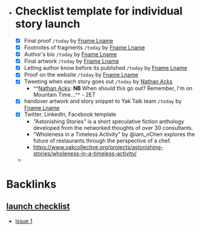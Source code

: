 - # Checklist template for individual story launch
    - [x] Final proof `/today` by [Fname Lname](<Fname Lname.md>)
    - [x] Footnotes of fragments `/today` by [Fname Lname](<Fname Lname.md>)
    - [x] Author's bio `/today` by [Fname Lname](<Fname Lname.md>)
    - [x] Final artwork `/today` by [Fname Lname](<Fname Lname.md>)
    - [x] Letting author know before its published `/today` by [Fname Lname](<Fname Lname.md>)
    - [x] Proof on the website `/today` by [Fname Lname](<Fname Lname.md>)
    - [x] Tweeting when each story goes out `/today` by [Nathan Acks](<Nathan Acks.md>)
        - ^^[Nathan Acks](<Nathan Acks.md>): **NB** When should this go out? Remember, I'm on Mountain Time...^^ - 2ET
    - [x] handover artwork and story snippet to Yak Talk team `/today` by [Fname Lname](<Fname Lname.md>)
    - [x] Twitter, LinkedIn, Facebook template 
        - "Astonishing Stories" is a short speculative fiction anthology developed from the networked thoughts of over 30 consultants.
        - "Wholeness in a Timeless Activity" by @iam_nChen explores the future of restaurants through the perspective of a chef.
        - https://www.yakcollective.org/projects/astonishing-stories/wholeness-in-a-timeless-activity/
    - 

# Backlinks
## [launch checklist](<launch checklist.md>)
- [Issue 1](<Issue 1.md>)

